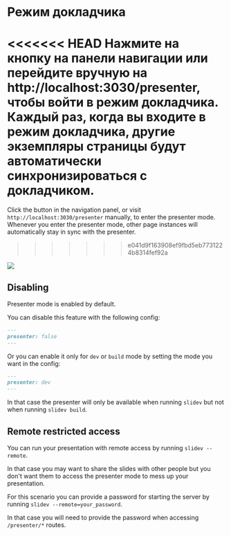 # Режим докладчика

<<<<<<< HEAD
Нажмите на кнопку <carbon-user-speaker class = "inline-icon-btn" /> на панели навигации или перейдите вручную на http://localhost:3030/presenter, чтобы войти в режим докладчика. Каждый раз, когда вы входите в режим докладчика, другие экземпляры страницы будут автоматически синхронизироваться с докладчиком.
=======
Click the <carbon-user-speaker class="inline-icon-btn"/> button in the navigation panel, or visit `http://localhost:3030/presenter` manually, to enter the presenter mode. Whenever you enter the presenter mode, other page instances will automatically stay in sync with the presenter.
>>>>>>> e041d9f163908ef9fbd5eb7731224b8314fef92a

![](/screenshots/presenter-mode.png)

## Disabling

Presenter mode is enabled by default.

You can disable this feature with the following config:

```md
---
presenter: false
---
```

Or you can enable it only for `dev` or `build` mode by setting the mode you want in the config:
```md
---
presenter: dev
---
```
In that case the presenter will only be available when running `slidev` but not when running `slidev build`.

## Remote restricted access

You can run your presentation with remote access by running `slidev --remote`.

In that case you may want to share the slides with other people but you don't want them to access the presenter mode to mess up your presentation.

For this scenario you can provide a password for starting the server by running `slidev --remote=your_password`.

In that case you will need to provide the password when accessing `/presenter/*` routes.
